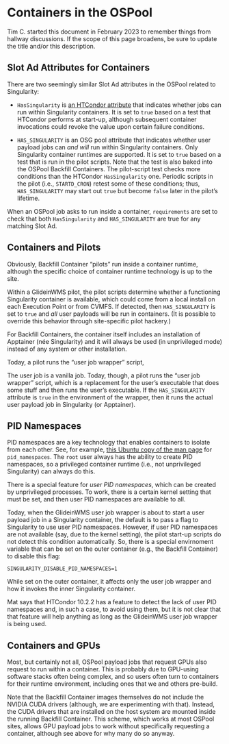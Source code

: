 # Containers in the OSPool

Tim C. started this document in February 2023 to remember things from hallway discussions.
If the scope of this page broadens, be sure to update the title and/or this description.

## Slot Ad Attributes for Containers

There are two seemingly similar Slot Ad attributes in the OSPool related to Singularity:

*   `HasSingularity` is
    [an HTCondor attribute](https://htcondor.readthedocs.io/en/latest/classad-attributes/machine-classad-attributes.html#HasSingularity)
    that indicates whether jobs can run within Singularity containers.
    It is set to `true` based on a test that HTCondor performs at start-up,
    although subsequent container invocations could revoke the value upon certain failure conditions.

*   `HAS_SINGULARITY` is an OSG pool attribute that indicates whether user payload jobs
    can _and will_ run within Singularity containers.
    Only Singularity container runtimes are supported.
    It is set to `true` based on a test that is run in the pilot scripts.
    Note that the test is also baked into the OSPool Backfill Containers.
    The pilot-script test checks more conditions than the HTCondor `HasSingularity` one.
    Periodic scripts in the pilot (i.e., `STARTD_CRON`) retest some of these conditions;
    thus, `HAS_SINGULARITY` may start out `true` but become `false` later in the pilot’s lifetime.

When an OSPool job asks to run inside a container,
`requirements` are set to check that both `HasSingularity` and `HAS_SINGULARITY`
are true for any matching Slot Ad.

## Containers and Pilots

Obviously, Backfill Container “pilots” run inside a container runtime,
although the specific choice of container runtime technology is up to the site.

Within a GlideinWMS pilot, the pilot scripts determine whether a functioning Singularity container is available,
which could come from a local install on each Execution Point or from CVMFS.
If detected, then `HAS_SINGULARITY` is set to `true` and
_all_ user payloads will be run in containers.
(It is possible to override this behavior through site-specific pilot hackery.)

For Backfill Containers, the container itself includes an installation of Apptainer (née Singularity)
and it will always be used (in unprivileged mode) instead of any system or other installation.

Today, a pilot runs the “user job wrapper” script,

The user job is a vanilla job.
Today, though, a pilot runs the “user job wrapper” script,
which is a replacement for the user’s executable that does some stuff and
then runs the user’s executable.
If the `HAS_SINGULARITY` attribute is `true` in the environment of the wrapper,
then it runs the actual user payload job in Singularity (or Apptainer).

## PID Namespaces

PID namespaces are a key technology that enables containers to isolate from each other.
See, for example,
[this Ubuntu copy of the man page](https://manpages.ubuntu.com/manpages/bionic/man7/pid_namespaces.7.html)
for `pid_namespaces`.
The `root` user always has the ability to create PID namespaces, so a privileged container runtime
(i.e., not unprivileged Singularity) can always do this.

There is a special feature for _user PID namespaces_, which can be created by unprivileged processes.
To work, there is a certain kernel setting that must be set,
and then user PID namespaces are available to all.

Today, when the GlideinWMS user job wrapper is about to start a user payload job in a Singularity container,
the default is to pass a flag to Singularity to use user PID namespaces.
However, if user PID namespaces are not available (say, due to the kernel setting),
the pilot start-up scripts do not detect this condition automatically.
So, there is a special envirnoment variable that can be set on the outer container
(e.g., the Backfill Container) to disable this flag:

```SINGULARITY_DISABLE_PID_NAMESPACES=1```

While set on the outer container, it affects only the user job wrapper and
how it invokes the inner Singularity container.

Mat says that HTCondor 10.2.2 has a feature to detect the lack of user PID namespaces and,
in such a case, to avoid using them, but it is not clear that that feature will help anything
as long as the GlideinWMS user job wrapper is being used.

## Containers and GPUs

Most, but certainly not all, OSPool payload jobs that request GPUs also request to run within a container.
This is probably due to GPU-using software stacks often being complex,
and so users often turn to containers for their runtime environment,
including ones that we and others pre-build.

Note that the Backfill Container images themselves do not include the NVIDIA CUDA drivers
(although, we are experimenting with that).
Instead, the CUDA drivers that are installed on the host system are mounted inside the running Backfill Container.
This scheme, which works at most OSPool sites, allows GPU payload jobs to work
without specifically requesting a container,
although see above for why many do so anyway.
